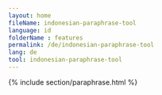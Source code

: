 ```yaml
---
layout: home
fileName: indonesian-paraphrase-tool
language: id
folderName : features
permalink: /de/indonesian-paraphrase-tool
lang: de
tool: indonesian-paraphrase-tool
---
```

{% include section/paraphrase.html %}